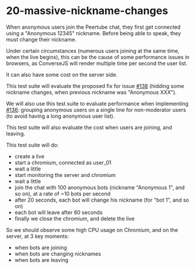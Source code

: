 # 20-massive-nickname-changes

When anonymous users join the Peertube chat, they first get connected using a "Anonymous 12345" nickname.
Before being able to speak, they must change their nickname.

Under certain circumstances (numerous users joining at the same time, when the live begins), this can be the cause of some performance issues in browsers, as ConverseJS will render multiple time per second the user list.

It can also have some cost on the server side.

This test suite will evaluate the proposed fix for issue [#138](https://github.com/JohnXLivingston/peertube-plugin-livechat/issues/138) (hidding some nickname changes, when previous nickname was "Anonymous XXX").

We will also use this test suite to evaluate performance when implementing [#136](https://github.com/JohnXLivingston/peertube-plugin-livechat/issues/136):
grouping anonymous users on a single line for non-moderator users (to avoid having a long anonymous user list).

This test suite will also evaluate the cost when users are joining, and leaving.

This test suite will do:

* create a live
* start a chromium, connected as user_01
* wait a little
* start monitoring the server and chromium
* wait a little
* join the chat with 100 anonymous bots (nickname "Anonymous 1", and so on), at a rate of ~10 bots per second
* after 20 seconds, each bot will change his nickname (for "bot 1", and so on)
* each bot will leave after 60 seconds
* finally we close the chromium, and delete the live

So we should observe some high CPU usage on Chromium, and on the server, at 3 key moments:

* when bots are joining
* when bots are changing nicknames
* when bots are leaving
